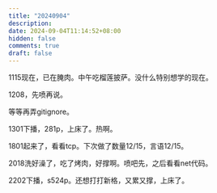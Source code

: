 ```yaml
---
title: "20240904"
description: 
date: 2024-09-04T11:14:52+08:00
hidden: false
comments: true
draft: false
---
```

1115现在，已在腌肉。中午吃榴莲披萨。没什么特别想学的现在。

1208，先喷再说。

等等再弄gitignore。

1301下播，281p，上床了。热啊。

1801起来了，看看tcp。下次做了数量12/15，言语12/15。

2018洗好澡了，吃了烤肉，好撑啊。喷吧先，之后看看net代码。

2202下播，s524p。还想打打新格，又累又撑，上床了。
